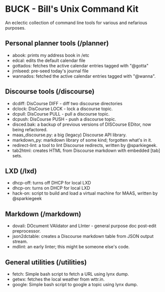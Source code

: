 # BUCK - Bill's Unix Command Kit
An eclectic collection of command line tools for various and nefarious purposes.

## Personal planner tools (/planner)

* abook: prints my address book in /etc
* edcal: edits the default calendar file
* gottados: fetches the active calendar entries tagged with "@gotta"
* jrnlseed: pre-seed today's journal file
* wannados: fetched the active calendar entries tagged with "@wanna".

## Discourse tools (/discourse)

* dcdiff: DisCourse DIFF - diff two discourse directories
* dclock: DisCourse LOCK - lock a discourse topic.
* dcpull: DisCourse PULL - pull a discourse topic.
* dcpush: DisCourse PUSH - push a discourse topic.
* disced.bak: a backup of previous versions of DISCourse EDitor, now being refactored.
* maas_discourse.py: a big (legacy) Discourse API library.
* markdown_py: markdown library of some kind; forgotten what's in it.
* redirect-lint: a tool to lint Discourse redirects, written by @sparkiegeek.
* tab2html: creates HTML from Discourse markdown with embedded [tab] sets.

## LXD (/lxd)

* dhcp-off: turns off DHCP for local LXD
* dhcp-on: turns on DHCP for local LXD
* hack-on: script to build and load a virtual machine for MAAS, written by @sparkiegeek

## Markdown (/markdown)

* dovali: DOcument VAlidator and LInter - general purpose doc post-edit preprocessor.
* json2dctable: creates a Discourse markdown table from JSON output stream.
* mdlint: an early linter; this might be someone else's code.

## General utilities (/utilities)

* fetch: Simple bash script to fetch a URL using lynx dump.
* getwx: fetches the local weather from wttr.in.
* google: Simple bash script to google a topic using lynx dump.
